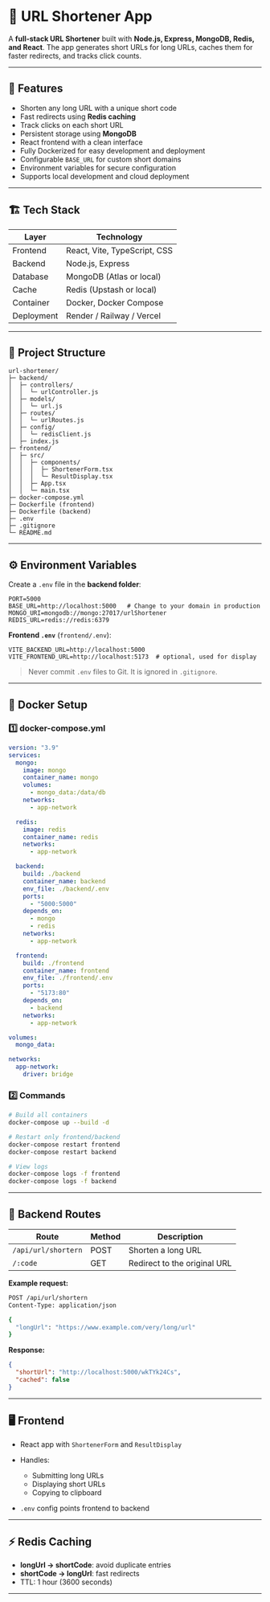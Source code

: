 # 🚀 URL Shortener App

A **full-stack URL Shortener** built with **Node.js, Express, MongoDB, Redis, and React**.
The app generates short URLs for long URLs, caches them for faster redirects, and tracks click counts.

---

## 🔗 Features

* Shorten any long URL with a unique short code
* Fast redirects using **Redis caching**
* Track clicks on each short URL
* Persistent storage using **MongoDB**
* React frontend with a clean interface
* Fully Dockerized for easy development and deployment
* Configurable `BASE_URL` for custom short domains
* Environment variables for secure configuration
* Supports local development and cloud deployment

---

## 🏗️ Tech Stack

| Layer      | Technology                   |
| ---------- | ---------------------------- |
| Frontend   | React, Vite, TypeScript, CSS |
| Backend    | Node.js, Express             |
| Database   | MongoDB (Atlas or local)     |
| Cache      | Redis (Upstash or local)     |
| Container  | Docker, Docker Compose       |
| Deployment | Render / Railway / Vercel    |

---

## 📂 Project Structure

```text
url-shortener/
├─ backend/
│  ├─ controllers/
│  │  └─ urlController.js
│  ├─ models/
│  │  └─ url.js
│  ├─ routes/
│  │  └─ urlRoutes.js
│  ├─ config/
│  │  └─ redisClient.js
│  ├─ index.js
├─ frontend/
│  ├─ src/
│  │  ├─ components/
│  │  │  ├─ ShortenerForm.tsx
│  │  │  └─ ResultDisplay.tsx
│  │  ├─ App.tsx
│  │  └─ main.tsx
├─ docker-compose.yml
├─ Dockerfile (frontend)
├─ Dockerfile (backend)
├─ .env
├─ .gitignore
└─ README.md
```

---

## ⚙️ Environment Variables

Create a `.env` file in the **backend folder**:

```env
PORT=5000
BASE_URL=http://localhost:5000   # Change to your domain in production
MONGO_URI=mongodb://mongo:27017/urlShortener
REDIS_URL=redis://redis:6379
```

**Frontend `.env`** (`frontend/.env`):

```env
VITE_BACKEND_URL=http://localhost:5000
VITE_FRONTEND_URL=http://localhost:5173  # optional, used for display
```

> Never commit `.env` files to Git. It is ignored in `.gitignore`.

---

## 🐳 Docker Setup

### 1️⃣ docker-compose.yml

```yaml
version: "3.9"
services:
  mongo:
    image: mongo
    container_name: mongo
    volumes:
      - mongo_data:/data/db
    networks:
      - app-network

  redis:
    image: redis
    container_name: redis
    networks:
      - app-network

  backend:
    build: ./backend
    container_name: backend
    env_file: ./backend/.env
    ports:
      - "5000:5000"
    depends_on:
      - mongo
      - redis
    networks:
      - app-network

  frontend:
    build: ./frontend
    container_name: frontend
    env_file: ./frontend/.env
    ports:
      - "5173:80"
    depends_on:
      - backend
    networks:
      - app-network

volumes:
  mongo_data:

networks:
  app-network:
    driver: bridge
```

### 2️⃣ Commands

```bash
# Build all containers
docker-compose up --build -d

# Restart only frontend/backend
docker-compose restart frontend
docker-compose restart backend

# View logs
docker-compose logs -f frontend
docker-compose logs -f backend
```

---

## 📝 Backend Routes

| Route               | Method | Description                  |
| ------------------- | ------ | ---------------------------- |
| `/api/url/shortern` | POST   | Shorten a long URL           |
| `/:code`            | GET    | Redirect to the original URL |

**Example request:**

```bash
POST /api/url/shortern
Content-Type: application/json

{
  "longUrl": "https://www.example.com/very/long/url"
}
```

**Response:**

```json
{
  "shortUrl": "http://localhost:5000/wkTYk24Cs",
  "cached": false
}
```

---

## 🖥️ Frontend

* React app with `ShortenerForm` and `ResultDisplay`
* Handles:

  * Submitting long URLs
  * Displaying short URLs
  * Copying to clipboard
* `.env` config points frontend to backend

---

## ⚡ Redis Caching

* **longUrl → shortCode**: avoid duplicate entries
* **shortCode → longUrl**: fast redirects
* TTL: 1 hour (3600 seconds)

---


